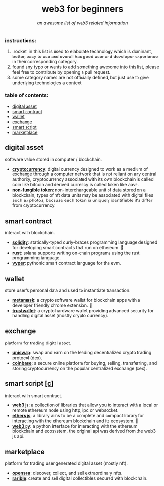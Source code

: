 <div align="center">
    <h1>web3 for beginners</h1>
    <i>an awesome list of web3 related information</i>
</div>
<br />

### instructions:

<ol>
  <li id="a">:rocket: in this list is used to elaborate technology which is dominant, better, easy to use and overall has good user and developer experience in their corresponding category.</li>
  <li id="b">found any typo or wants to add something awesome into this list, please feel free to contribute by opening a pull request.</li>
  <li id="c">some category names are not officially defined, but just use to give underlying technologies a context.</li>
</ol>

### table of contents:
- [digital asset](#digital-asset)
- [smart contract](#smart-contract)
- [wallet](#wallet)
- [exchange](#exchange)
- [smart script](#smart-script-c)
- [marketplace](#marketplace)

## digital asset
software value stored in computer / blockchain.

+ **[cryptocurrency](https://en.wikipedia.org/wiki/Cryptocurrency)**: digital currency designed to work as a medium of exchange through a computer network that is not reliant on any central authority, cryptocurrency associated with its own blockchain is called coin like bitcoin and derived currency is called token like aave.
+ **[non-fungible token](https://en.wikipedia.org/wiki/Non-fungible_token)**: non-interchangeable unit of data stored on a blockchain, types of nft data units may be associated with digital files such as photos, because each token is uniquely identifiable it's differ from cryptocurrency.

## smart contract
interact with blockchain.

+ **[solidity](https://soliditylang.org)**: statically-typed curly-braces programming language designed for developing smart contracts that run on ethereum. :rocket:
+ **[rust](https://docs.solana.com/developing/on-chain-programs/developing-rust)**: solana supports writing on-chain programs using the rust programming language.
+ **[vyper](https://github.com/vyperlang/vyper)**: pythonic smart contract language for the evm.

## wallet
store user's personal data and used to instantiate transaction.

+ **[metamask](https://metamask.io)**: a crypto software wallet for blockchain apps with a developer friendly chrome extension. :rocket:
+ **[trustwallet](https://trezor.io)**: a crypto hardware wallet providing advanced security for handling digital asset (mostly crypto currency).

## exchange
platform for trading digital asset.

+ **[uniswap](https://uniswap.org)**: swap and earn on the leading decentralized crypto trading protocol (dex).
+ **[coinbase](https://www.coinbase.com)**: a secure online platform for buying, selling, transferring, and storing cryptocurrency on the popular centralized exchange (cex).


## smart script [[c]](#c)
interact with smart contract.

+ **[web3 js](https://github.com/ChainSafe/web3.js)**: a collection of libraries that allow you to interact with a local or remote ethereum node using http, ipc or websocket.
+ **[ethers js](https://github.com/ethers-io/ethers.js)**: a library aims to be a complete and compact library for interacting with the ethereum blockchain and its ecosystem. :rocket:
+ **[web3 py](https://github.com/ethereum/web3.py)**: a python interface for interacting with the ethereum blockchain and ecosystem, the original api was derived from the web3 js api.

## marketplace
platform for trading user generated digital asset (mostly nft).

+ **[opensea](https://opensea.io)**: discover, collect, and sell extraordinary nfts.
+ **[rarible](https://rarible.com)**: create and sell digital collectibles secured with blockchain.